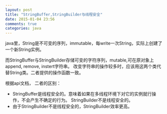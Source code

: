 ```yaml
---
layout: post
title: "StringBuffer,StringBuilder与线程安全"
date: 2015-01-04 23:56
comments: true
categories: java 
---
```

java里，String是不可变的序列，immutable，每write一次String，实际上创建了一个新String实例。

而StringBuffer与StringBuilder存储可变的字符序列，mutable,可在原对象上append, remove, instert字符串。
改变字符串的操作较多时，应该用这两个类代替String类。二者提供的操作函数一致。

根据api文档， 二者的区别：

* StringBuffer是线程安全的。意味着如果在多线程环境下对它的实例就行操作，不会产生不确定的行为。
StringBuilder不是线程安全的。
* 由于StringBuilder不是线程安全的，StringBuilder效率更高。

